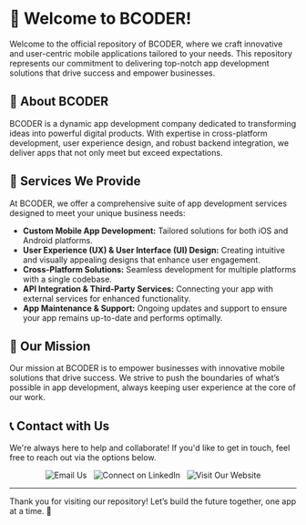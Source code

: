 # 🚀 Welcome to BCODER!

Welcome to the official repository of BCODER, where we craft innovative and user-centric mobile applications tailored to your needs. This repository represents our commitment to delivering top-notch app development solutions that drive success and empower businesses.

## 📱 About BCODER

BCODER is a dynamic app development company dedicated to transforming ideas into powerful digital products. With expertise in cross-platform development, user experience design, and robust backend integration, we deliver apps that not only meet but exceed expectations.

## 💼 Services We Provide

At BCODER, we offer a comprehensive suite of app development services designed to meet your unique business needs:

- **Custom Mobile App Development:** Tailored solutions for both iOS and Android platforms.
- **User Experience (UX) & User Interface (UI) Design:** Creating intuitive and visually appealing designs that enhance user engagement.
- **Cross-Platform Solutions:** Seamless development for multiple platforms with a single codebase.
- **API Integration & Third-Party Services:** Connecting your app with external services for enhanced functionality.
- **App Maintenance & Support:** Ongoing updates and support to ensure your app remains up-to-date and performs optimally.

## 🎯 Our Mission

Our mission at BCODER is to empower businesses with innovative mobile solutions that drive success. We strive to push the boundaries of what’s possible in app development, always keeping user experience at the core of our work.

## 📞 Contact with Us

We're always here to help and collaborate! If you'd like to get in touch, feel free to reach out via the options below.

<p align="center">
  <a href="mailto:app.bcoder@gmail.com" style="text-decoration:none;">
    <img src="https://img.shields.io/badge/Email Us-D14836?style=for-the-badge&logo=gmail&logoColor=white" alt="Email Us">
  </a>
  &nbsp;
  <a href="https://www.linkedin.com/company/bcoderapp" style="text-decoration:none;">
    <img src="https://img.shields.io/badge/LinkedIn-0A66C2?style=for-the-badge&logo=linkedin&logoColor=white" alt="Connect on LinkedIn">
  </a>
  &nbsp;
  <a href="https://www.bcoderapp.com" style="text-decoration:none;">
    <img src="https://img.shields.io/badge/Visit Our Website-4285F4?style=for-the-badge&logo=google-chrome&logoColor=white" alt="Visit Our Website">
  </a>
</p>

---

Thank you for visiting our repository! Let’s build the future together, one app at a time. 🚀
